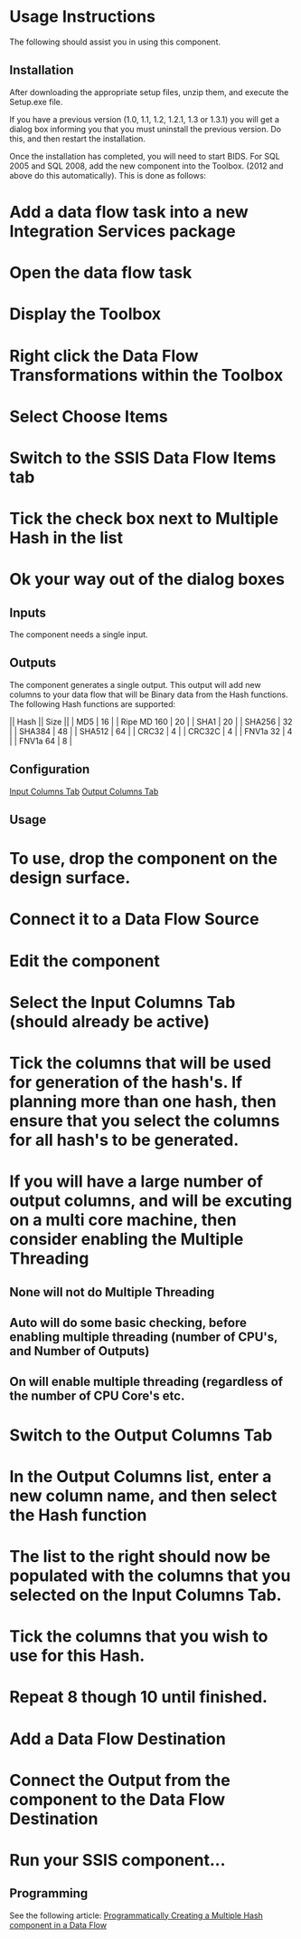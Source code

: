 # Usage Instructions
The following should assist you in using this component.

## Installation
After downloading the appropriate setup files, unzip them, and execute the Setup.exe file.

If you have a previous version (1.0, 1.1, 1.2, 1.2.1, 1.3 or 1.3.1) you will get a dialog box informing you that you must uninstall the previous version.
Do this, and then restart the installation.

Once the installation has completed, you will need to start BIDS.
For SQL 2005 and SQL 2008, add the new component into the Toolbox.  (2012 and above do this automatically).
This is done as follows:
# Add a data flow task into a new Integration Services package
# Open the data flow task
# Display the Toolbox
# Right click the Data Flow Transformations within the Toolbox
# Select Choose Items
# Switch to the SSIS Data Flow Items tab
# Tick the check box next to Multiple Hash in the list
# Ok your way out of the dialog boxes

## Inputs
The component needs a single input.

## Outputs
The component generates a single output.  This output will add new columns to your data flow that will be Binary data from the Hash functions.
The following Hash functions are supported:

|| Hash || Size ||
| MD5 | 16 |
| Ripe MD 160 | 20 |
| SHA1 | 20 |
| SHA256 | 32 |
| SHA384 | 48 |
| SHA512 | 64 |
| CRC32 | 4 |
| CRC32C | 4 |
| FNV1a 32 | 4 |
| FNV1a 64 | 8 |

## Configuration

[Input Columns Tab](ConfigInputTab)
[Output Columns Tab](ConfigOutputTab)

## Usage

# To use, drop the component on the design surface.
# Connect it to a Data Flow Source
# Edit the component
# Select the Input Columns Tab (should already be active)
# Tick the columns that will be used for generation of the hash's.  If planning more than one hash, then ensure that you select the columns for all hash's to be generated.
# If you will have a large number of output columns, and will be excuting on a multi core machine, then consider enabling the Multiple Threading
## None will not do Multiple Threading
## Auto will do some basic checking, before enabling multiple threading (number of CPU's, and Number of Outputs)
## On will enable multiple threading (regardless of the number of CPU Core's etc.
# Switch to the Output Columns Tab
# In the Output Columns list, enter a new column name, and then select the Hash function
# The list to the right should now be populated with the columns that you selected on the Input Columns Tab.
# Tick the columns that you wish to use for this Hash.
# Repeat 8 though 10 until finished.
# Add a Data Flow Destination
# Connect the Output from the component to the Data Flow Destination
# Run your SSIS component...

## Programming
See the following article:
[Programmatically Creating a Multiple Hash component in a Data Flow](Programmatically-Creating-a-Multiple-Hash-component-in-a-Data-Flow)